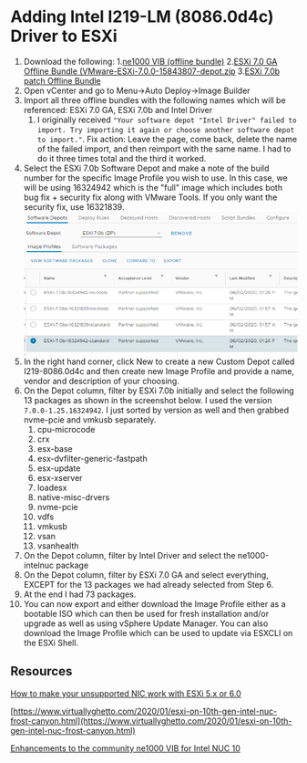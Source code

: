 # Adding Intel I219-LM (8086.0d4c) Driver to ESXi

1. Download the following:
      1.[ne1000 VIB (offline bundle)](https://download3.vmware.com/software/vmw-tools/Intel-NUC-ne1000_0.8.4-3vmw.670.0.0.8169922-offline_bundle-16654787.zip)
      2.[ESXi 7.0 GA Offline Bundle (VMware-ESXi-7.0.0-15843807-depot.zip](https://my.vmware.com/group/vmware/downloads/details?downloadGroup=ESXI700&productId=974&rPId=47905)
      3.[ESXi 7.0b patch Offline Bundle](https://my.vmware.com/group/vmware/patch)
2. Open vCenter and go to Menu->Auto Deploy->Image Builder
3. Import all three offline bundles with the following names which will be referenced: ESXi 7.0 GA, ESXi 7.0b and Intel Driver
      1. I originally received `"Your software depot "Intel Driver" failed to import. Try importing it again or choose another software depot to import."`. Fix action: Leave the page, come back, delete the name of the failed import, and then reimport with the same name. I had to do it three times total and the third it worked.
4. Select the ESXi 7.0b Software Depot and make a note of the build number for the specific Image Profile you wish to use. In this case, we will be using 16324942 which is the "full" image which includes both bug fix + security fix along with VMware Tools. If you only want the security fix, use 16321839.
   ![ESXi 7b in Software Depot](images/2020-10-30-08-56-53.png)
5. In the right hand corner, click New to create a new Custom Depot called I219-8086.0d4c and then create new Image Profile and provide a name, vendor and description of your choosing.
6. On the Depot column, filter by ESXi 7.0b initially and select the following 13 packages as shown in the screenshot below. I used the version `7.0.0-1.25.16324942`. I just sorted by version as well and then grabbed nvme-pcie and vmkusb separately.
      1. cpu-microcode
      2. crx
      3. esx-base
      4. esx-dvfilter-generic-fastpath
      5. esx-update
      6. esx-xserver
      7. loadesx
      8. native-misc-drvers
      9. nvme-pcie
      10. vdfs
      11. vmkusb
      12. vsan
      13. vsanhealth
7. On the Depot column, filter by Intel Driver and select the ne1000-intelnuc package
8. On the Depot column, filter by ESXi 7.0 GA and select everything, EXCEPT for the 13 packages we had already selected from Step 6.
9. At the end I had 73 packages.
10. You can now export and either download the Image Profile either as a bootable ISO which can then be used for fresh installation and/or upgrade as well as using vSphere Update Manager. You can also download the Image Profile which can be used to update via ESXCLI on the ESXi Shell.

## Resources

[How to make your unsupported NIC work with ESXi 5.x or 6.0](https://www.v-front.de/2014/12/how-to-make-your-unsupported-nic-work.html?fbclid=IwAR3VaW1OyibYhe8GX13SJhNIn0_UJmGoW1wR1x-bXBH8vtjdBVZrpnBgkwo)

[https://www.virtuallyghetto.com/2020/01/esxi-on-10th-gen-intel-nuc-frost-canyon.html](https://www.virtuallyghetto.com/2020/01/esxi-on-10th-gen-intel-nuc-frost-canyon.html)

[Enhancements to the community ne1000 VIB for Intel NUC 10](https://www.virtuallyghetto.com/2020/08/enhancements-to-the-community-ne1000-vib-for-intel-nuc-10.html)
